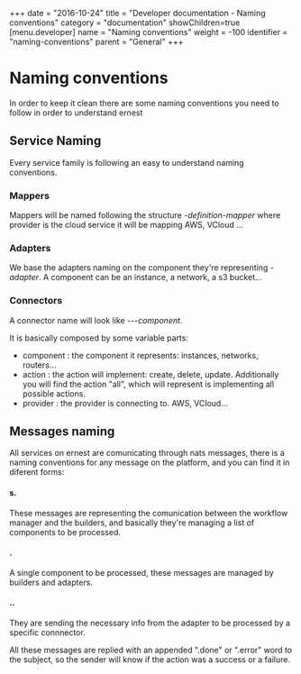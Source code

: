 +++
date = "2016-10-24"
title = "Developer documentation - Naming conventions"
category = "documentation"
showChildren=true
[menu.developer]
  name = "Naming conventions"
  weight = -100
  identifier = "naming-conventions"
  parent = "General"
+++

# Naming conventions

In order to keep it clean there are some naming conventions you need to follow in order to understand ernest

## Service Naming

Every service family is following an easy to understand naming conventions.

### Mappers

Mappers will be named following the structure *<provider>-definition-mapper* where provider is the cloud service it will be mapping AWS, VCloud ...


### Adapters

We base the adapters naming on the component they're representing *<component>-adapter*. A component can be an instance, a network, a s3 bucket...

### Connectors

A connector name will look like *<component>-<action>-<provider>-component*.

It is basically composed by some variable parts:
- component : the component it represents: instances, networks, routers...
- action : the action will implement: create, delete, update. Additionally you will find the action "all", which will represent is implementing all possible actions.
- provider : the provider is connecting to. AWS, VCloud...

## Messages naming

All services on ernest are comunicating through nats messages, there is a naming conventions for any message on the platform, and you can find it in diferent forms:

#### <component>s.<action>

These messages are representing the comunication between the workflow manager and the builders, and basically they're managing a list of components to be processed.

#### <component>.<action>

A single component to be processed, these messages are managed by builders and adapters.

#### <component>.<action>.<provider>

They are sending the necessary info from the adapter to be processed by a specific connnector.

All these messages are replied with an appended ".done" or ".error" word to the subject, so the sender will know if the action was a success or a failure.
